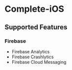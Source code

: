 # Complete-iOS

## Supported Features

### Firebase

- Firebase Analytics
- Firebase Crashlytics
- Firebase Cloud Messaging
